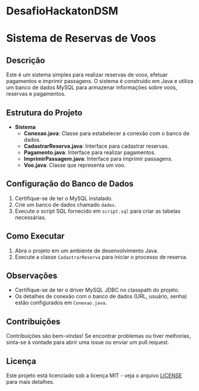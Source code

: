 # DesafioHackatonDSM
 
# Sistema de Reservas de Voos
 
## Descrição
Este é um sistema simples para realizar reservas de voos, efetuar pagamentos e imprimir passagens. O sistema é construído em Java e utiliza um banco de dados MySQL para armazenar informações sobre voos, reservas e pagamentos.
 
## Estrutura do Projeto
- **Sistema**
  - **Conexao.java**: Classe para estabelecer a conexão com o banco de dados.
  - **CadastrarReserva.java**: Interface para cadastrar reservas.
  - **Pagamento.java**: Interface para realizar pagamentos.
  - **ImprimirPassagem.java**: Interface para imprimir passagens.
  - **Voo.java**: Classe que representa um voo.
 
## Configuração do Banco de Dados
1. Certifique-se de ter o MySQL instalado.
2. Crie um banco de dados chamado `dados`.
3. Execute o script SQL fornecido em `script.sql` para criar as tabelas necessárias.
 
## Como Executar
1. Abra o projeto em um ambiente de desenvolvimento Java.
2. Execute a classe `CadastrarReserva` para iniciar o processo de reserva.
 
## Observações
- Certifique-se de ter o driver MySQL JDBC no classpath do projeto.
- Os detalhes de conexão com o banco de dados (URL, usuário, senha) estão configurados em `Conexao.java`.
 
## Contribuições
Contribuições são bem-vindas! Se encontrar problemas ou tiver melhorias, sinta-se à vontade para abrir uma issue ou enviar um pull request.
 
## Licença
Este projeto está licenciado sob a licença MIT - veja o arquivo [LICENSE](LICENSE) para mais detalhes.

